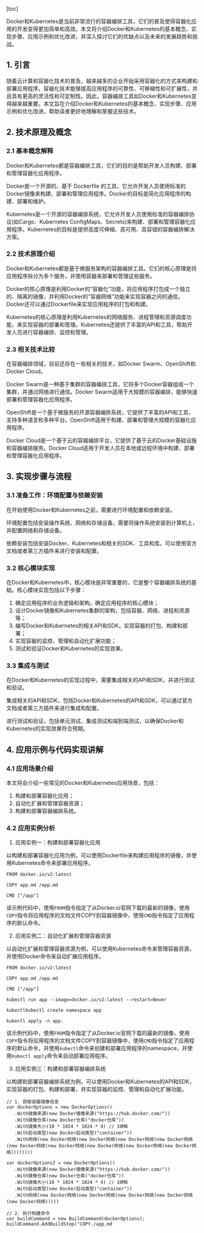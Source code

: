 
[toc]                    
                
                
Docker和Kubernetes是当前非常流行的容器编排工具，它们的普及使得容器化应用的开发变得更加简单和高效。本文将介绍Docker和Kubernetes的基本概念、实现步骤、应用示例和优化改进，并深入探讨它们的优缺点以及未来的发展趋势和挑战。

## 1. 引言

随着云计算和容器化技术的普及，越来越多的企业开始采用容器化的方式来构建和部署应用程序。容器化技术能够提高应用程序的可靠性、可移植性和可扩展性，并且具有更高的灵活性和可定制性。因此，容器编排工具如Docker和Kubernetes变得越来越重要。本文旨在介绍Docker和Kubernetes的基本概念、实现步骤、应用示例和优化改进，帮助读者更好地理解和掌握这些技术。

## 2. 技术原理及概念

### 2.1 基本概念解释

Docker和Kubernetes都是容器编排工具，它们的目的是帮助开发人员构建、部署和管理容器化应用程序。

Docker是一个开源的、基于 Dockerfile 的工具，它允许开发人员使用标准的Docker镜像来构建、部署和管理应用程序。Docker的目标是简化应用程序的构建、部署和维护。

Kubernetes是一个开源的容器编排系统，它允许开发人员使用标准的容器编排协议(如Cargo、Kubernetes ConfigMaps、Secrets)来构建、部署和管理容器化应用程序。Kubernetes的目标是提供高度可伸缩、高可用、高容错的容器编排解决方案。

### 2.2 技术原理介绍

Docker和Kubernetes都是基于微服务架构的容器编排工具。它们的核心原理是将应用程序拆分为多个服务，并使用容器来部署和管理这些服务。

Docker的核心原理是利用Docker的“容器化”功能，将应用程序打包成一个独立的、隔离的镜像，并利用Docker的“容器网络”功能来实现容器之间的通信。Docker还可以通过Dockerfile来实现应用程序的打包和构建。

Kubernetes的核心原理是利用Kubernetes的网络服务、进程管理和资源调度功能，来实现容器的部署和管理。Kubernetes还提供了丰富的API和工具，帮助开发人员进行容器编排、监控和管理。

### 2.3 相关技术比较

在容器编排领域，目前还存在一些相关的技术，如Docker Swarm、OpenShift和Docker Cloud。

Docker Swarm是一种基于集群的容器编排工具，它将多个Docker容器组成一个集群，并通过网络进行通信。Docker Swarm适用于大规模的容器编排，能够快速部署和管理容器化应用程序。

OpenShift是一个基于微服务的开源容器编排系统，它提供了丰富的API和工具，支持多种语言和多种平台。OpenShift适用于构建、部署和管理大规模的容器化应用程序。

Docker Cloud是一个基于云的容器编排平台，它提供了基于云的Docker基础设施和容器编排服务。Docker Cloud适用于开发人员在本地或远程环境中构建、部署和管理容器化应用程序。

## 3. 实现步骤与流程

### 3.1 准备工作：环境配置与依赖安装

在开始使用Docker和Kubernetes之前，需要进行环境配置和依赖安装。

环境配置包括安装操作系统、网络和存储设备。需要将操作系统安装到计算机上，并配置网络和存储设备。

依赖安装包括安装Docker、Kubernetes和相关的SDK、工具和库。可以使用官方文档或者第三方插件来进行安装和配置。

### 3.2 核心模块实现

在Docker和Kubernetes中，核心模块是非常重要的，它是整个容器编排系统的基础。核心模块实现包括以下步骤：

1. 确定应用程序的业务逻辑和架构，确定应用程序的核心模块；
2. 设计Docker镜像和Kubernetes集群的架构，包括容器、网络、进程和资源等；
3. 编写Docker和Kubernetes的相关API和SDK，实现容器的打包、构建和部署；
4. 实现容器的监控、管理和自动化扩展功能；
5. 测试和验证Docker和Kubernetes的实现效果。

### 3.3 集成与测试

在Docker和Kubernetes的实现过程中，需要集成相关的API和SDK，并进行测试和验证。

集成相关的API和SDK，包括Docker和Kubernetes的API和SDK，可以通过官方文档或者第三方插件来进行集成和配置。

进行测试和验证，包括单元测试、集成测试和端到端测试，以确保Docker和Kubernetes的实现效果符合预期。

## 4. 应用示例与代码实现讲解

### 4.1 应用场景介绍

本文将会介绍一些常见的Docker和Kubernetes应用场景，包括：

1. 构建和部署容器化应用；
2. 自动化扩展和管理容器资源；
3. 构建和部署容器编排系统。

### 4.2 应用实例分析

1. 应用实例一：构建和部署容器化应用

以构建和部署容器化应用为例，可以使用Dockerfile来构建应用程序的镜像，并使用Kubernetes命令来部署应用程序。

```
FROM docker.io/v2:latest

COPY app.md /app.md

CMD ["/app"]
```

该示例代码中，使用`FROM`指令指定了从Docker.io官网下载的最新的镜像，使用`COPY`指令将应用程序的文档文件COPY到容器镜像中，使用`CMD`指令指定了应用程序的默认命令。

2. 应用实例二：自动化扩展和管理容器资源

以自动化扩展和管理容器资源为例，可以使用Kubernetes命令来管理容器资源，并使用Docker命令来自动扩展应用程序。

```
FROM docker.io/v2:latest

COPY app.md /app.md

CMD ["/app"]

kubectl run app --image=docker.io/v2:latest --restart=Never

kubectlkubectl create namespace app

kubectl apply -n app.
```

该示例代码中，使用`FROM`指令指定了从Docker.io官网下载的最新的镜像，使用`COPY`指令将应用程序的文档文件COPY到容器镜像中，使用`CMD`指令指定了应用程序的默认命令，并使用`kubectl`命令来创建和部署应用程序的namespace，并使用`kubectl apply`命令来自动部署应用程序。

3. 应用实例三：构建和部署容器编排系统

以构建和部署容器编排系统为例，可以使用Docker和Kubernetes的API和SDK，实现容器的打包、构建和部署，并实现容器的监控、管理和自动化扩展功能。

```
// 1. 获取容器镜像信息
var dockerOptions = new DockerOptions()
   .With镜像来源(new Docker镜像来源("https://hub.docker.com/"))
   .With镜像仓库(new Docker仓库("docker仓库"))
   .With镜像大小(10 * 1024 * 1024 * 4) // 10MB
   .With启动类型(new Docker启动类型("container"))
   .With网络(new Docker网络(new Docker网络(new Docker网络(new Docker网络(new Docker网络(new Docker网络(new Docker网络(new Docker网络(new Docker网络))))))))

var dockerOptions2 = new DockerOptions()
   .With镜像来源(new Docker镜像来源("https://hub.docker.com/"))
   .With镜像仓库(new Docker仓库("docker仓库"))
   .With镜像大小(10 * 1024 * 1024 * 4) // 10MB
   .With启动类型(new Docker启动类型("container"))
   .With网络(new Docker网络(new Docker网络(new Docker网络(new Docker网络(new Docker网络)))))

// 2. 执行构建命令
var buildCommand = new BuildCommand(dockerOptions);
buildCommand.AddBuildStep("COPY./app.md

